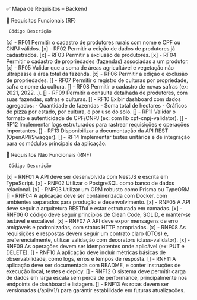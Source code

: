 ✅ Mapa de Requisitos – Backend

📌 Requisitos Funcionais (RF)

     Código	Descrição
[x] - RF01	Permitir o cadastro de produtores rurais com nome e CPF ou CNPJ válidos. 
[x] - RF02	Permitir a edição de dados de produtores já cadastrados.
[x] - RF03	Permitir a exclusão de produtores.
[x] - RF04	Permitir o cadastro de propriedades (fazendas) associadas a um produtor.
[x] - RF05	Validar que a soma de áreas agricultável e vegetação não ultrapasse a área total da fazenda.
[x] - RF06	Permitir a edição e exclusão de propriedades.
[] - RF07	Permitir o registro de culturas por propriedade, safra e nome da cultura.
[] - RF08	Permitir o cadastro de novas safras (ex: 2021, 2022...).
[] - RF09	Permitir a consulta detalhada de produtores, com suas fazendas, safras e culturas.
[] - RF10	Exibir dashboard com dados agregados:
    - Quantidade de fazendas
    - Soma total de hectares
    - Gráficos de pizza por estado, por cultura, e por uso do solo.
[] - RF11	Validar o formato e autenticidade de CPF/CNPJ (ex: com lib cpf-cnpj-validator).
[] - RF12	Implementar logs estruturados para rastrear requisições e operações importantes.
[] - RF13	Disponibilizar a documentação da API REST (OpenAPI/Swagger).
[] - RF14	Implementar testes unitários e de integração para os módulos principais da aplicação.

📌 Requisitos Não Funcionais (RNF)

     Código	Descrição
[x] - RNF01	A API deve ser desenvolvida com NestJS e escrita em TypeScript.
[x] - RNF02	Utilizar o PostgreSQL como banco de dados relacional.
[x] - RNF03	Utilizar um ORM robusto como Prisma ou TypeORM.
[] - RNF04	A aplicação deve ser containerizada com Docker, com ambientes separados para produção e desenvolvimento.
[x] - RNF05	A API deve seguir a arquitetura RESTful e estar estruturada em camadas.
[x] - RNF06	O código deve seguir princípios de Clean Code, SOLID, e manter-se testável e escalável.
[x] - RNF07	A API deve expor mensagens de erro amigáveis e padronizadas, com status HTTP apropriados.
[x] - RNF08	As requisições e respostas devem seguir um contrato claro (DTOs) e, preferencialmente, utilizar validação com decorators (class-validator).
[x] - RNF09	As operações devem ser idempotentes onde aplicável (ex: PUT e DELETE).
[] - RNF10	A aplicação deve incluir métricas básicas de observabilidade, como logs, erros e tempos de resposta.
[] - RNF11	A aplicação deve ser documentada com README, e conter instruções de execução local, testes e deploy.
[] - RNF12	O sistema deve permitir carga de dados em larga escala sem perda de performance, principalmente nos endpoints de dashboard e listagem.
[] - RNF13	As rotas devem ser versionadas (/api/v1/) para garantir estabilidade em futuras atualizações.


